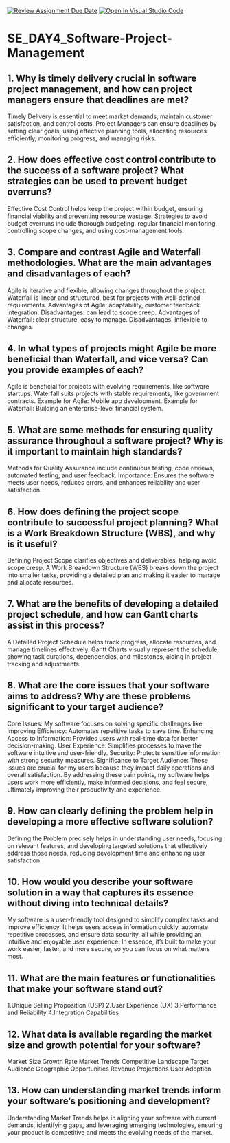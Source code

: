 [![Review Assignment Due Date](https://classroom.github.com/assets/deadline-readme-button-22041afd0340ce965d47ae6ef1cefeee28c7c493a6346c4f15d667ab976d596c.svg)](https://classroom.github.com/a/9pw6JKcu)
[![Open in Visual Studio Code](https://classroom.github.com/assets/open-in-vscode-2e0aaae1b6195c2367325f4f02e2d04e9abb55f0b24a779b69b11b9e10269abc.svg)](https://classroom.github.com/online_ide?assignment_repo_id=15691258&assignment_repo_type=AssignmentRepo)
# SE_DAY4_Software-Project-Management
## 1. Why is timely delivery crucial in software project management, and how can project managers ensure that deadlines are met?
Timely Delivery is essential to meet market demands, maintain customer satisfaction, and control costs. Project Managers can ensure deadlines by setting clear goals, using effective planning tools, allocating resources efficiently, monitoring progress, and managing risks.
## 2. How does effective cost control contribute to the success of a software project? What strategies can be used to prevent budget overruns?
Effective Cost Control helps keep the project within budget, ensuring financial viability and preventing resource wastage. Strategies to avoid budget overruns include thorough budgeting, regular financial monitoring, controlling scope changes, and using cost-management tools.
## 3. Compare and contrast Agile and Waterfall methodologies. What are the main advantages and disadvantages of each?
Agile is iterative and flexible, allowing changes throughout the project. Waterfall is linear and structured, best for projects with well-defined requirements. Advantages of Agile: adaptability, customer feedback integration. Disadvantages: can lead to scope creep. Advantages of Waterfall: clear structure, easy to manage. Disadvantages: inflexible to changes.
## 4. In what types of projects might Agile be more beneficial than Waterfall, and vice versa? Can you provide examples of each?
Agile is beneficial for projects with evolving requirements, like software startups. Waterfall suits projects with stable requirements, like government contracts. Example for Agile: Mobile app development. Example for Waterfall: Building an enterprise-level financial system.
## 5. What are some methods for ensuring quality assurance throughout a software project? Why is it important to maintain high standards?
Methods for Quality Assurance include continuous testing, code reviews, automated testing, and user feedback. Importance: Ensures the software meets user needs, reduces errors, and enhances reliability and user satisfaction.
## 6. How does defining the project scope contribute to successful project planning? What is a Work Breakdown Structure (WBS), and why is it useful?
Defining Project Scope clarifies objectives and deliverables, helping avoid scope creep. A Work Breakdown Structure (WBS) breaks down the project into smaller tasks, providing a detailed plan and making it easier to manage and allocate resources.
## 7. What are the benefits of developing a detailed project schedule, and how can Gantt charts assist in this process?
A Detailed Project Schedule helps track progress, allocate resources, and manage timelines effectively. Gantt Charts visually represent the schedule, showing task durations, dependencies, and milestones, aiding in project tracking and adjustments.
## 8. What are the core issues that your software aims to address? Why are these problems significant to your target audience?
Core Issues: My software focuses on solving specific challenges like:
Improving Efficiency: Automates repetitive tasks to save time.
Enhancing Access to Information: Provides users with real-time data for better decision-making.
User Experience: Simplifies processes to make the software intuitive and user-friendly.
Security: Protects sensitive information with strong security measures.
Significance to Target Audience: These issues are crucial for my users because they impact daily operations and overall satisfaction. By addressing these pain points, my software helps users work more efficiently, make informed decisions, and feel secure, ultimately improving their productivity and experience.
## 9. How can clearly defining the problem help in developing a more effective software solution?
Defining the Problem precisely helps in understanding user needs, focusing on relevant features, and developing targeted solutions that effectively address those needs, reducing development time and enhancing user satisfaction.
## 10. How would you describe your software solution in a way that captures its essence without diving into technical details?
My software is a user-friendly tool designed to simplify complex tasks and improve efficiency. It helps users access information quickly, automate repetitive processes, and ensure data security, all while providing an intuitive and enjoyable user experience. In essence, it’s built to make your work easier, faster, and more secure, so you can focus on what matters most.
## 11. What are the main features or functionalities that make your software stand out?
1.Unique Selling Proposition (USP)
2.User Experience (UX)
3.Performance and Reliability
4.Integration Capabilities
## 12. What data is available regarding the market size and growth potential for your software?
Market Size
Growth Rate
Market Trends
Competitive Landscape
Target Audience
Geographic Opportunities
Revenue Projections
User Adoption
## 13. How can understanding market trends inform your software’s positioning and development?
Understanding Market Trends helps in aligning your software with current demands, identifying gaps, and leveraging emerging technologies, ensuring your product is competitive and meets the evolving needs of the market.
